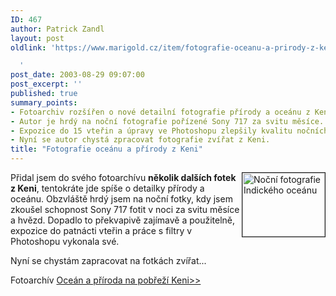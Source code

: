 ```yaml
---
ID: 467
author: Patrick Zandl
layout: post
oldlink: 'https://www.marigold.cz/item/fotografie-oceanu-a-prirody-z-keni

  '
post_date: 2003-08-29 09:07:00
post_excerpt: ''
published: true
summary_points:
- Fotoarchiv rozšířen o nové detailní fotografie přírody a oceánu z Keni.
- Autor je hrdý na noční fotografie pořízené Sony 717 za svitu měsíce.
- Expozice do 15 vteřin a úpravy ve Photoshopu zlepšily kvalitu nočních snímků.
- Nyní se autor chystá zpracovat fotografie zvířat z Keni.
title: "Fotografie oceánu a přírody z Keni"
---
```


<p>
<A href="http://tangero.me.cz/kena/more/ipage00022.htm" target=_blank><IMG height=102 alt="Noční fotografie Indického oceánu" src="http://tangero.me.cz/kena/more/tn00022.jpg" width=132 align=right border=1></A> Přidal jsem do svého fotoarchívu <STRONG>několik dalších fotek z Keni</STRONG>, tentokráte jde spíše o detailky přírody a oceánu. Obzvláště hrdý jsem na noční fotky, kdy jsem zkoušel schopnost Sony 717 fotit v noci za svitu měsíce a hvězd. Dopadlo to překvapivě zajímavě a použitelně, expozice do patnácti vteřin a práce s filtry v Photoshopu vykonala své. </p>

<p>
Nyní se chystám zapracovat na fotkách zvířat...</p>

<p>
Fotoarchív <A href="http://tangero.me.cz/kena/more/">Oceán a příroda na pobřeží Keni&gt;&gt;</A></p>